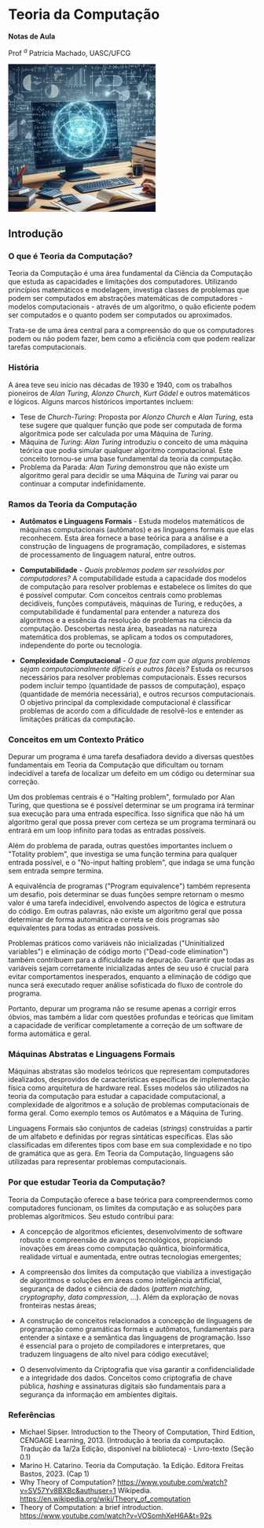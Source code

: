 
# Teoria da Computação

**Notas de Aula**

Prof $^a$ Patrícia Machado, UASC/UFCG

<img src="img/01-01.jpeg" width="300" height="300">

## Introdução

### O que é Teoria da Computação?

 Teoria da Computação é uma área fundamental da Ciência da Computação que estuda as capacidades e limitações dos computadores.  Utilizando princípios matemáticos e modelagem, investiga classes de problemas que podem ser computados em abstrações matemáticas de computadores - modelos computacionais - através de um algoritmo, o quão eficiente podem ser computados e o quanto podem ser computados ou aproximados.

Trata-se de uma área central para a compreensão do que os computadores podem ou não podem fazer, bem como a eficiência com que podem realizar tarefas computacionais. 

### História

A área teve seu início nas décadas de 1930 e 1940, com os trabalhos pioneiros de *Alan Turing*, *Alonzo Church*, *Kurt Gödel* e outros matemáticos e lógicos. Alguns marcos históricos importantes incluem:

* Tese de *Church-Turing*: Proposta por *Alonzo Church* e *Alan Turing*, esta tese sugere que qualquer função que pode ser computada de forma algorítmica pode ser calculada por uma Máquina de *Turing*.
* Máquina de *Turing*: *Alan Turing* introduziu o conceito de uma máquina teórica que podia simular qualquer algoritmo computacional. Este conceito tornou-se uma base fundamental da teoria da computação.
* Problema da Parada: *Alan Turing* demonstrou que não existe um algoritmo geral para decidir se uma Máquina de *Turing* vai parar ou continuar a computar indefinidamente.


### Ramos da Teoria da Computação

* **Autômatos e Linguagens Formais** - Estuda modelos matemáticos de máquinas computacionais (autômatos) e as linguagens formais que elas reconhecem. Esta área fornece a base teórica para a análise e a construção de linguagens de programação, compiladores, e sistemas de processamento de linguagem natural, entre outros.

* **Computabilidade** - *Quais problemas podem ser resolvidos por computadores?* A computabilidade estuda a capacidade dos modelos de computação para resolver problemas e estabelece os limites do que é possível computar. Com conceitos centrais como problemas decidíveis, funções computáveis, máquinas de Turing, e reduções, a computabilidade é fundamental para entender a natureza dos algoritmos e a essência da resolução de problemas na ciência da computação.
Descobertas nesta área, baseadas na natureza matemática dos problemas, se aplicam  a todos os computadores, independente do porte ou tecnologia.


* **Complexidade Computacional** - *O que faz com que alguns problemas sejam computacionalmente difíceis e outros fáceis?* Estuda os recursos necessários para resolver problemas computacionais. Esses recursos podem incluir tempo (quantidade de passos de computação), espaço (quantidade de memória necessária), e outros recursos computacionais. O objetivo principal da complexidade computacional é classificar problemas de acordo com a dificuldade de resolvê-los e entender as limitações práticas da computação. 

### Conceitos em um Contexto Prático

Depurar um programa é uma tarefa desafiadora devido a diversas questões fundamentais em Teoria da Computação que dificultam ou tornam indecidível a tarefa de localizar um defeito em um código ou determinar sua correção. 

Um dos problemas centrais é o "Halting problem", formulado por Alan Turing, que questiona se é possível determinar se um programa irá terminar sua execução para uma entrada específica. Isso significa que não há um algoritmo geral que possa prever com certeza se um programa terminará ou entrará em um loop infinito para todas as entradas possíveis.

Além do problema de parada, outras questões importantes incluem o "Totality problem", que investiga se uma função termina para qualquer entrada possível, e o "No-input halting problem", que indaga se uma função sem entrada sempre termina. 

A equivalência de programas ("Program equivalence") também representa um desafio, pois determinar se duas funções sempre retornam o mesmo valor é uma tarefa indecidível, envolvendo aspectos de lógica e estrutura do código. Em outras palavras, não existe um algoritmo geral que possa determinar de forma automática e correta se dois programas são equivalentes para todas as entradas possíveis.

Problemas práticos como variáveis não inicializadas ("Uninitialized variables") e eliminação de código morto ("Dead-code elimination") também contribuem para a dificuldade na depuração. Garantir que todas as variáveis sejam corretamente inicializadas antes de seu uso é crucial para evitar comportamentos inesperados, enquanto a eliminação de código que nunca será executado requer análise sofisticada do fluxo de controle do programa.

Portanto, depurar um programa não se resume apenas a corrigir erros óbvios, mas também a lidar com questões profundas e teóricas que limitam a capacidade de verificar completamente a correção de um software de forma automática e geral.

### Máquinas Abstratas e Linguagens Formais

Máquinas abstratas são modelos teóricos que representam computadores idealizados, desprovidos de características específicas de implementação física como arquitetura de hardware real. Esses modelos são utilizados na teoria da computação para estudar a capacidade computacional, a complexidade de algoritmos e a solução de problemas computacionais de forma geral. Como exemplo temos os Autômatos e a Máquina de Turing.


Linguagens Formais são conjuntos de cadeias (*strings*) construídas a partir de um alfabeto e definidas por regras sintáticas específicas. Elas são classificadas em diferentes tipos com base em sua complexidade e no tipo de gramática que as gera. Em Teoria da Computação, linguagens são utilizadas para representar problemas computacionais.

### Por que estudar Teoria da Computação?

Teoria da Computação oferece a base teórica para compreendermos como computadores funcionam, os limites da computação e as soluções para problemas algorítmicos. Seu estudo contribui para:

* A concepção de algoritmos eficientes, desenvolvimento de software robusto e compreensão de avanços tecnológicos, propiciando inovações em áreas como computação quântica, bioinformática, realidade virtual e aumentada, entre outras tecnologias emergentes;

* A compreensão dos limites da computação que viabiliza a investigação de algoritmos e soluções em áreas como inteligência artificial, segurança de dados e ciência de dados (*pattern matching*, *cryptography*, *data compression*, ...). Além da exploração de novas fronteiras nestas áreas;

* A construção de conceitos relacionados a concepção de linguagens de programação como gramáticas formais e autômatos, fundamentais para entender a sintaxe e a semântica das linguagens de programação. Isso é essencial para o projeto de compiladores e interpretares, que traduzem linguagens de alto nível para código executável;

* O desenvolvimento da Criptografia que visa  garantir a confidencialidade e a integridade dos dados. Conceitos como criptografia de chave pública, *hashing* e assinaturas digitais são fundamentais para a segurança da informação em ambientes digitais.

<!--
A Teoria da Computação não é apenas um campo teórico; ela tem muitas aplicações práticas, como:

* **Compiladores**: Utilizam teorias de linguagens formais para traduzir código fonte em código executável.
* **Criptografia**: Baseia-se em problemas de complexidade computacional para criar sistemas seguros.
* **Inteligência Artificial**: Beneficia-se da teoria da computação para desenvolver algoritmos de aprendizado e otimização.

Além disso, pesquisas contínuas têm impulsionado avanços em áreas como a computação quântica, que promete resolver certos problemas muito mais rapidamente do que os computadores clássicos.
-->

### Referências

* Michael Sipser. Introduction to the Theory of Computation, Third Edition, CENGAGE Learning, 2013. (Introdução à teoria da computação. Tradução da 1a/2a Edição, disponível na biblioteca) - Livro-texto (Seção 0.1)
* Marino H. Catarino. Teoria da Computação. 1a Edição. Editora Freitas Bastos, 2023. (Cap 1)
* Why Theory of Computation? https://www.youtube.com/watch?v=SV57Yv8BXBc&authuser=1
Wikipedia. https://en.wikipedia.org/wiki/Theory_of_computation
* Theory of Computation: a brief introduction. https://www.youtube.com/watch?v=VOSomhXeH6A&t=92s


